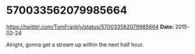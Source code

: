 # 570033562079985664
https://twitter.com/TomFrankly/status/570033562079985664
**Date:** 2015-02-24

Alright, gonna get a stream up within the next half hour.
